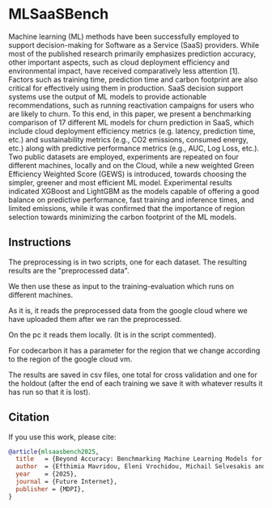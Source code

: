 # MLSaaSBench

Machine learning (ML) methods have been successfully employed to support
decision-making for Software as a Service (SaaS) providers. While most of the
published   research   primarily   emphasizes   prediction   accuracy,   other
important aspects, such as cloud deployment efficiency and environmental
impact, have received comparatively less attention  [1]. Factors such as
training time, prediction time and carbon footprint are also critical for
effectively using them in production. SaaS decision support systems use the
output of ML models to provide actionable recommendations, such as running
reactivation campaigns for users who are likely to churn. To this end, in this
paper, we present a benchmarking comparison of 17 different ML models for
churn prediction in SaaS, which include cloud deployment efficiency metrics
(e.g. latency, prediction time, etc.) and sustainability metrics (e.g., CO2
emissions, consumed energy, etc.) along with predictive performance metrics
(e.g., AUC, Log Loss, etc.). Two public datasets are employed, experiments are
repeated on four different machines, locally and on the Cloud, while a new
weighted Green Efficiency Weighted Score (GEWS) is introduced, towards
choosing the simpler, greener and most efficient ML model. Experimental
results indicated XGBoost and LightGBM as the models capable of offering a
good balance on predictive performance, fast training and inference times,
and limited emissions, while it was confirmed that the importance of region
selection towards minimizing the carbon footprint of the ML models.

## Instructions
The preprocessing is in two scripts, one for each dataset. The resulting results are the "preprocessed data".

We then use these as input to the training-evaluation which runs on different machines.

As it is, it reads the preprocessed data from the google cloud where we have uploaded them after we ran the preprocessed.

On the pc it reads them locally. (It is in the script commented).

For codecarbon it has a parameter for the region that we change according to the region of the google cloud vm.

The results are saved in csv files, one total for cross validation and one for the holdout (after the end of each training we save it with whatever results it has run so that it is lost).

## Citation

If you use this work, please cite:

```bibtex
@article{mlsaasbench2025,
  title   = {Beyond Accuracy: Benchmarking Machine Learning Models for Efficient and Sustainable SaaS Decision Support},
  author  = {Efthimia Mavridou, Eleni Vrochidou, Michail Selvesakis and George A. Papakostas},
  year    = {2025},
  journal = {Future Internet},
  publisher = {MDPI},
}
